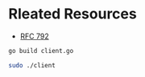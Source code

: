 # Rleated Resources

- [RFC 792](https://datatracker.ietf.org/doc/html/rfc792)

```bash
go build client.go

sudo ./client
```